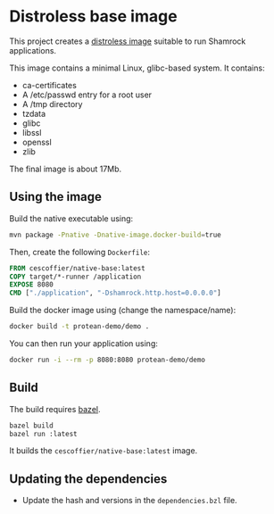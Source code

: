 # Distroless base image

This project creates a [distroless image](https://github.com/GoogleContainerTools/distroless) suitable to run Shamrock applications.

This image contains a minimal Linux, glibc-based system. 
It contains:

* ca-certificates
* A /etc/passwd entry for a root user
* A /tmp directory
* tzdata
* glibc
* libssl
* openssl
* zlib

The final image is about 17Mb.

## Using the image

Build the native executable using:

```bash
mvn package -Pnative -Dnative-image.docker-build=true
```

Then, create the following `Dockerfile`:

```dockerfile
FROM cescoffier/native-base:latest
COPY target/*-runner /application
EXPOSE 8080
CMD ["./application", "-Dshamrock.http.host=0.0.0.0"]
```

Build the docker image using (change the namespace/name):

```bash
docker build -t protean-demo/demo . 
```

You can then run your application using:

```bash
docker run -i --rm -p 8080:8080 protean-demo/demo
```

## Build

The build requires [bazel](https://bazel.build/). 

```bash
bazel build
bazel run :latest
```

It builds the `cescoffier/native-base:latest` image.

## Updating the dependencies

* Update the hash and versions in the `dependencies.bzl` file.



